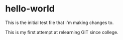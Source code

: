 # hello-world

This is the initial test file that I'm making changes to.

This is my first attempt at relearning GIT since college.


